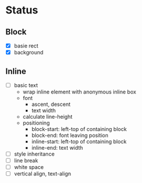 # Status

## Block

- [x] basie rect
- [x] background

## Inline

- [ ] basic text
  - wrap inline element with anonymous inline box
  - font
    - ascent, descent
    - text width
  - calculate line-height
  - positioning
    - block-start: left-top of containing block
    - block-end: font leaving position
    - inline-start: left-top of containing block 
    - inline-end: text width
- [ ] style inheritance
- [ ] line break
- [ ] white space
- [ ] vertical align, text-align

